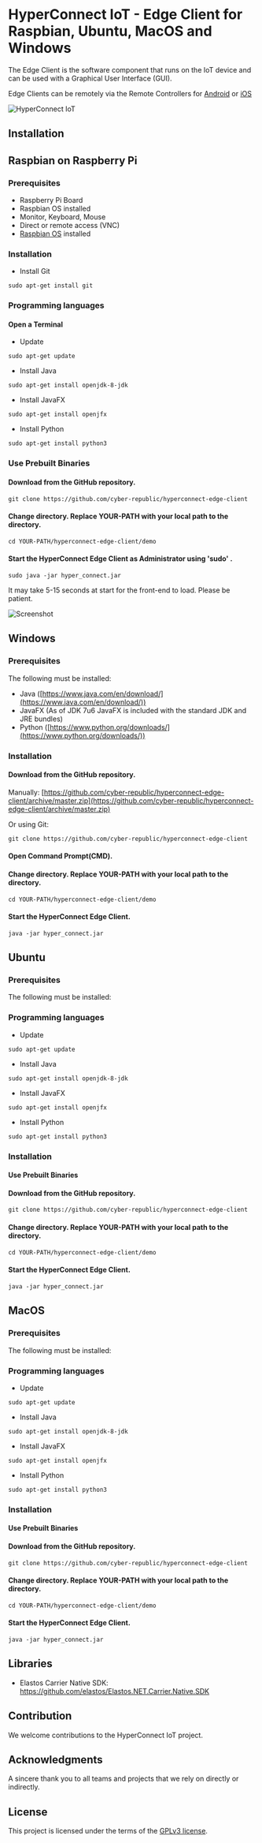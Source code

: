 # HyperConnect IoT - Edge Client for Raspbian, Ubuntu, MacOS and Windows

The Edge Client is the software component that runs on the IoT device and can be used with a Graphical User Interface (GUI).

Edge Clients can be remotely via the Remote Controllers for [Android](https://github.com/cyber-republic/hyperconnect-remote-controller-android) or [iOS](https://github.com/cyber-republic/hyperconnect-remote-controller-ios)

![HyperConnect IoT](/images/hyperconnect-banner.png)

## Installation

## Raspbian on Raspberry Pi

### Prerequisites
- Raspberry Pi Board
- Raspbian OS installed
- Monitor, Keyboard, Mouse
- Direct or remote access (VNC)
-  [Raspbian OS](https://www.raspberrypi.org/downloads/raspbian/) installed

### Installation

- Install Git
```
sudo apt-get install git
```

### Programming languages

#### Open a Terminal

- Update
```
sudo apt-get update
```
- Install Java
```
sudo apt-get install openjdk-8-jdk
```
- Install JavaFX
```
sudo apt-get install openjfx
```
- Install Python
```
sudo apt-get install python3
```

### Use Prebuilt Binaries

#### Download from the GitHub repository.
```
git clone https://github.com/cyber-republic/hyperconnect-edge-client
```

#### Change directory. Replace YOUR-PATH with your local path to the directory.
```
cd YOUR-PATH/hyperconnect-edge-client/demo
```

#### Start the HyperConnect Edge Client as Administrator using 'sudo' .
```
sudo java -jar hyper_connect.jar
```
It may take 5-15 seconds at start for the front-end to load. Please be patient.

![Screenshot](install-raspberry-pi-1.png)


## Windows

### Prerequisites
The following must be installed:

 - Java ([https://www.java.com/en/download/](https://www.java.com/en/download/))
 - JavaFX (As of JDK 7u6 JavaFX is included with the standard JDK and JRE bundles)
 - Python ([https://www.python.org/downloads/](https://www.python.org/downloads/))


### Installation

#### Download from the GitHub repository.

Manually: [https://github.com/cyber-republic/hyperconnect-edge-client/archive/master.zip](https://github.com/cyber-republic/hyperconnect-edge-client/archive/master.zip)

Or using Git:
```
git clone https://github.com/cyber-republic/hyperconnect-edge-client
```

#### Open Command Prompt(CMD).

#### Change directory. Replace YOUR-PATH with your local path to the directory.
```
cd YOUR-PATH/hyperconnect-edge-client/demo
```

#### Start the HyperConnect Edge Client.
```
java -jar hyper_connect.jar
```


## Ubuntu

### Prerequisites
The following must be installed:

### Programming languages
- Update
```
sudo apt-get update
```
- Install Java
```
sudo apt-get install openjdk-8-jdk
```
- Install JavaFX
```
sudo apt-get install openjfx
```
- Install Python
```
sudo apt-get install python3
```

### Installation

#### Use Prebuilt Binaries

#### Download from the GitHub repository.
```
git clone https://github.com/cyber-republic/hyperconnect-edge-client
```

#### Change directory. Replace YOUR-PATH with your local path to the directory.
```
cd YOUR-PATH/hyperconnect-edge-client/demo
```

#### Start the HyperConnect Edge Client.
```
java -jar hyper_connect.jar
```


## MacOS

### Prerequisites
The following must be installed:

### Programming languages
- Update
```
sudo apt-get update
```
- Install Java
```
sudo apt-get install openjdk-8-jdk
```
- Install JavaFX
```
sudo apt-get install openjfx
```
- Install Python
```
sudo apt-get install python3
```

### Installation

#### Use Prebuilt Binaries

#### Download from the GitHub repository.
```
git clone https://github.com/cyber-republic/hyperconnect-edge-client
```

#### Change directory. Replace YOUR-PATH with your local path to the directory.
```
cd YOUR-PATH/hyperconnect-edge-client/demo
```

#### Start the HyperConnect Edge Client.
```
java -jar hyper_connect.jar
```




## Libraries

- Elastos Carrier Native SDK: https://github.com/elastos/Elastos.NET.Carrier.Native.SDK

## Contribution
We welcome contributions to the HyperConnect IoT project.

## Acknowledgments
A sincere thank you to all teams and projects that we rely on directly or indirectly.

## License
This project is licensed under the terms of the [GPLv3 license](https://github.com/cyber-republic/hyperconnect-edge-client/blob/master/LICENSE).
